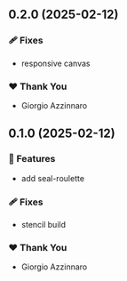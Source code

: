 ## 0.2.0 (2025-02-12)

### 🩹 Fixes

- responsive canvas

### ❤️ Thank You

- Giorgio Azzinnaro

## 0.1.0 (2025-02-12)

### 🚀 Features

- add seal-roulette

### 🩹 Fixes

- stencil build

### ❤️ Thank You

- Giorgio Azzinnaro